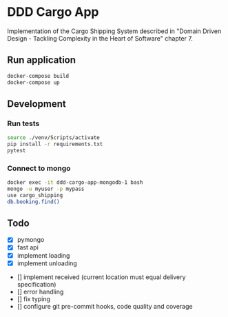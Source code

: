 # DDD Cargo App
Implementation of the Cargo Shipping System described in "Domain Driven Design - Tackling Complexity in the Heart of Software" chapter 7.

## Run application
```bash
docker-compose build
docker-compose up
```

## Development

### Run tests
```bash
source ./venv/Scripts/activate
pip install -r requirements.txt
pytest
```

### Connect to mongo
```bash
docker exec -it ddd-cargo-app-mongodb-1 bash
mongo -u myuser -p mypass
use cargo_shipping
db.booking.find()
```

## Todo
- [x] pymongo
- [x] fast api
- [x] implement loading
- [x] implement unloading
- [] implement received (current location must equal delivery specification)
- [] error handling
- [] fix typing
- [] configure git pre-commit hooks, code quality and coverage
